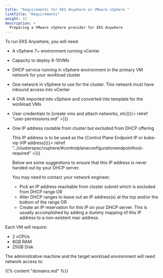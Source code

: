 ```yaml
---
title: "Requirements for EKS Anywhere on VMware vSphere "
linkTitle: "Requirements"
weight: 15
description: >
  Preparing a VMware vSphere provider for EKS Anywhere
---
```


To run EKS Anywhere, you will need:

* A vSphere 7+ environment running vCenter
* Capacity to deploy 6-10VMs
* DHCP service running in vSphere environment in the primary VM network for your workload cluster
* One network in vSphere to use for the cluster. This network must have inbound access into vCenter
* A OVA imported into vSphere and converted into template for the workload VMs
* User credentials to [create vms and attach networks, etc]({{< relref "user-permissions.md" >}})
* One IP address routable from cluster but excluded from DHCP offering

  This IP address is to be used as the [Control Plane Endpoint IP or kube-vip VIP address]({{< relref "../clusterspec/vsphere/#controlplaneconfigurationendpointhost-required" >}})

  Below are some suggestions to ensure that this IP address is never handed out by your DHCP server. 
 
  You may need to contact your network engineer.
      
   *  Pick an IP address reachable from cluster subnet which is excluded from DHCP range OR
   *  Alter DHCP ranges to leave out an IP address(s) at the top and/or the bottom of the range OR
   *  Create an IP reservation for this IP on your DHCP server. This is usually accomplished by adding 
a dummy mapping of this IP address to a non-existent mac address.


Each VM will require:

* 2 vCPUs
* 8GB RAM
* 25GB Disk

The administrative machine and the target workload environment will need network access to:

{{% content "domains.md" %}}

